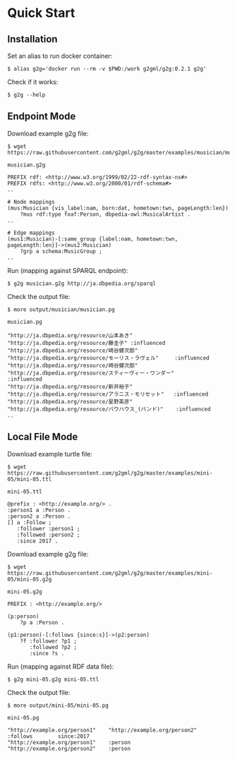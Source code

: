 # Quick Start

## Installation

Set an alias to run docker container:

    $ alias g2g='docker run --rm -v $PWD:/work g2gml/g2g:0.2.1 g2g'

Check if it works:

    $ g2g --help

## Endpoint Mode

Download example g2g file:

    $ wget https://raw.githubusercontent.com/g2gml/g2g/master/examples/musician/musician.g2g
    
`musician.g2g`

    PREFIX rdf: <http://www.w3.org/1999/02/22-rdf-syntax-ns#>
    PREFIX rdfs: <http://www.w3.org/2000/01/rdf-schema#>
    ..
    
    # Node mappings
    (mus:Musician {vis_label:nam, born:dat, hometown:twn, pageLength:len})
        ?mus rdf:type foaf:Person, dbpedia-owl:MusicalArtist .
    ..
    
    # Edge mappings
    (mus1:Musician)-[:same_group {label:nam, hometown:twn, pageLength:len}]->(mus2:Musician)
        ?grp a schema:MusicGroup ;
    ..

Run (mapping against SPARQL endpoint):

    $ g2g musician.g2g http://ja.dbpedia.org/sparql

Check the output file:

    $ more output/musician/musician.pg

`musician.pg`

    "http://ja.dbpedia.org/resource/山本あき"       "http://ja.dbpedia.org/resource/藤圭子" :influenced
    "http://ja.dbpedia.org/resource/崎谷健次郎"     "http://ja.dbpedia.org/resource/モーリス・ラヴェル"     :influenced
    "http://ja.dbpedia.org/resource/崎谷健次郎"     "http://ja.dbpedia.org/resource/スティーヴィー・ワンダー"       :influenced
    "http://ja.dbpedia.org/resource/新井裕子"       "http://ja.dbpedia.org/resource/アラニス・モリセット"   :influenced
    "http://ja.dbpedia.org/resource/星野英彦"       "http://ja.dbpedia.org/resource/バウハウス_(バンド)"    :influenced
    ..

## Local File Mode

Download example turtle file:

    $ wget https://raw.githubusercontent.com/g2gml/g2g/master/examples/mini-05/mini-05.ttl
    
`mini-05.ttl`
    
    @prefix : <http://example.org/> .
    :person1 a :Person .
    :person2 a :Person .
    [] a :Follow ;
       :follower :person1 ;
       :followed :person2 ;
       :since 2017 .
    
Download example g2g file:

    $ wget https://raw.githubusercontent.com/g2gml/g2g/master/examples/mini-05/mini-05.g2g
    
`mini-05.g2g`

    PREFIX : <http://example.org/>
    
    (p:person)
        ?p a :Person .
    
    (p1:person)-[:follows {since:s}]->(p2:person)
        ?f :follower ?p1 ;
           :followed ?p2 ;
           :since ?s .

Run (mapping against RDF data file):

    $ g2g mini-05.g2g mini-05.ttl

Check the output file:

    $ more output/mini-05/mini-05.pg

`mini-05.pg`

    "http://example.org/person1"    "http://example.org/person2"    :follows        since:2017
    "http://example.org/person1"    :person
    "http://example.org/person2"    :person
